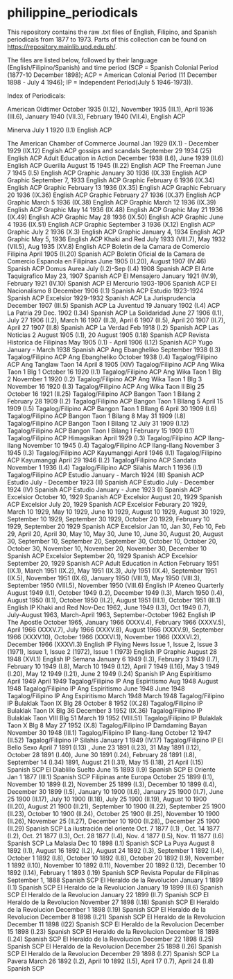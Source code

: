 # philippine_periodicals
This repository contains the raw .txt files of English, Filipino, and Spanish periodicals from 1877 to 1973. Parts of this collection can be found on 
https://repository.mainlib.upd.edu.ph/. 

The files are listed below, followed by their language (English/Filipino/Spanish) and time period (SCP = Spanish Colonial Period (1877-10 December 1898); 
ACP = American Colonial Period (11 December 1898 - July 4 1946);
IP = Independent Period(July 5 1946-1973)).

Index of Periodicals:

American Oldtimer	October 1935 (II.12), November 1935 (III.1), April 1936 (III.6), January 1940 (VII.3), February 1940 (VII.4), 	English	ACP

Minerva	July 1 1920 (I.1)	English	ACP

The American Chamber of Commerce Journal	Jan 1929 (IX.1) - December 1929 (IX.12)	English	ACP
gossips and scandals	September 29 1934 (25)	English	ACP
Adult Education in Action 	December 1938 (I.6), June 1939 (II.6)	English	ACP
Guerilla	August 15 1945 (II.22)	English	ACP
The Freeman	June 7 1945 (I.5)	English	ACP
Graphic	January 30 1936 (IX.33)	English	ACP
Graphic	September 7, 1933	English	ACP
Graphic	February 6 1936 (IX.34)	English	ACP
Graphic	February 13 1936 (IX.35)	English	ACP
Graphic	February 20 1936 (IX.36)	English	ACP
Graphic	February 27 1936 (IX.37)	English	ACP
Graphic	March 5 1936 (IX.38)	English	ACP
Graphic	March 12 1936 (IX.39)	English	ACP
Graphic	May 14 1936 (IX.48)	English	ACP
Graphic	May 21 1936 (IX.49)	English	ACP
Graphic	May 28 1936 (IX.50)	English	ACP
Graphic	June 4 1936 (IX.51)	English	ACP
Graphic	September 3 1936 (X.12)	English	ACP
Graphic	July 2 1936 (X.3)	English	ACP
Graphic	January 4, 1934	English	ACP
Graphic	May 5, 1936	English	ACP
Khaki and Red	July 1933 (VIII.7), May 1932 (VII.5), Aug 1935 (XV.8)	English	ACP
Boletin de la Camara de Comercio Filipina	April 1905 (II.20)	Spanish	ACP
Boletin Oficial de la Camara de Comercio Espanola en Filipinas	June 1905 (II.20), August 1907 (IV.46)	Spanish	ACP
Domus Aurea	July (I.2)-Sep (I.4) 1908	Spanish	ACP
El Arte Taquigrafico	May 23, 1907	Spanish	ACP
El Mensajero	January 1921 (IV.9), February 1921 (IV.10)	Spanish	ACP
El Mercurio	1903-1906	Spanish	ACP
El Nacionalismo	8 December 1906 (I.1)	Spanish	ACP
Estudio	1923-1924	Spanish	ACP
Excelsior	1929-1932	Spanish	ACP
La Jurisprudencia	December 1907 (III.5)	Spanish	ACP
La Juventud	19 January 1902 (I.4)		ACP
La Patria	29 Dec. 1902 (I.34)	Spanish	ACP
La Solidaridad	June 27 1906 (I.1), July 27 1906 (I.2), March 16 1907 (II.3), April 6 1907 (II.5), April 20 1907 (II.7), April 27 1907 (II.8)	Spanish	ACP
La Verdad	Feb 1918 (I.2)	Spanish	ACP
Las Noticias	2 August 1905 (I.1), 20 August 1905 (I.18)	Spanish	ACP
Revista Historica de Filipinas	May 1905 (I.1) - April 1906 (I.12)	Spanish	ACP
Yugo	January - March 1938	Spanish	ACP
Ang Ebangheliko 	September 1938 (I.3)	Tagalog/Filipino	ACP
Ang Ebangheliko	October 1938 (I.4)	Tagalog/Filipino	ACP
Ang Tanglaw Taon 14	April 8 1905 (XIV)	Tagalog/Filipino	ACP
Ang Wika Taon 1 Blg 1	October 16 1920 (I.1)	Tagalog/Filipino	ACP
Ang Wika Taon 1 Blg 2	November 1 1920 (I.2)	Tagalog/Filipino	ACP
Ang Wika Taon 1 Blg 3	November 16 1920 (I.3)	Tagalog/Filipino	ACP
Ang Wika Taon II Blg 25	October 16 1921 (II.25)	Tagalog/Filipino	ACP
Bangon Taon 1 Bilang 2	February 28 1909 (I.2)	Tagalog/Filipino	ACP
Bangon Taon 1 BIlang 5	April 15 1909 (I.5)	Tagalog/Filipino	ACP
Bangon Taon 1 BIlang 6	April 30 1909 (I.6)	Tagalog/Filipino	ACP
Bangon Taon 1 Bilang 8	May 31 1909 (I.8)	Tagalog/Filipino	ACP
Bangon Taon I Bilang 12	July 31 1909 (I.12)	Tagalog/Filipino	ACP
Bangon Taon I Bilang I	February 15 1909 (I.1)	Tagalog/Filipino	ACP
Himagsikan	April 1929 (I.3)	Tagalog/Filipino	ACP
Ilang-Ilang	November 10 1945 (I.4)	Tagalog/Filipino	ACP
Ilang-Ilang	November 3 1945 (I.3)	Tagalog/Filipino	ACP
Kayumanggi	April 1946 (I.1)	Tagalog/Filipino	ACP
Kayumanggi	April 29 1946 (I.2)	Tagalog/Filipino	ACP
Sandata	November 1 1936 (I.4)	Tagalog/Filipino	ACP
Silahis	March 1 1936 (I.1)	Tagalog/Filipino	ACP
Estudio	January - March 1924 (III)	Spanish	ACP
Estudio	July - December 1923 (II)	Spanish	ACP
Estudio	July - December 1924 (IV)	Spanish	ACP
Estudio	January - June 1923 (I)	Spanish	ACP
Excelsior	October 10, 1929	Spanish	ACP
Excelsior	August 20, 1929	Spanish	ACP
Excelsior	July 20, 1929	Spanish	ACP
Excelsior	Feburary 20 1929, March 10 1929, May 10 1929, June 10 1929, August 10 1929, August 30 1929, September 10 1929, September 30 1929, October 20 1929, February 10 1929, September 20 1929	Spanish	ACP
Excelsior	Jan 10, Jan 30, Feb 10, Feb 29, April 20, April 30, May 10, May 30, June 10, June 30, August 20, August 30, September 10, September 20, September 30, October 10, October 20, October 30, November 10, November 20, November 30, December 10	Spanish	ACP
Excelsior	September 20, 1929	Spanish	ACP
Excelsior 	September 20, 1929	Spanish	ACP 
Adult Education in Action 	February 1951 (IX.1), March 1951 (IX.2), May 1951 (IX.3), July 1951 (IX.4), September 1951 (IX.5), November 1951 (IX.6), January 1950 (VIII.1), May 1950 (VIII.3), September 1950 (VIII.5), November 1950 (VIII.6)	English	IP
Ateneo Quarterly	August 1949 (I.1), October 1949 (I.2), December 1949 (I.3), March 1950 (I.4), August 1950 (II.1), October 1950 (II.2), August 1951 (III.1), October 1951 (III.1)	English	IP
Khaki and Red	Nov-Dec 1962, June 1949 (I.3), Oct 1949 (I.7), July-August 1963, March-April 1963,  September-October 1962	English	IP
The Apostle	October 1965, January 1966 (XXXV.4), February 1966 (XXXV.5),  April 1966 (XXXV.7), July 1966 (XXXV.8), August 1966 (XXXV.9), September 1966 (XXXV.10), October 1966 (XXXVI.1), November 1966 (XXXVI.2), December 1966 (XXXVI.3)	English	IP
Flying News	Issue 1, Issue 2, Issue 3 (1971), Issue 1, Issue 2 (1972), Issue 1 (1973)	English	IP
Graphic	August 28 1948 (XVI.1)	English	IP
Semana	January 6 1949 (I.3), February 3 1949 (I.7), February 10 1949 (I.8), March 10 1949 (I.12), April 7 1949 (I.16), May 3 1949 (I.20), May 12 1949 (I.21), June 2 1949 (I.24) 	Spanish	IP
Ang Espiritismo April 1949	April 1949	Tagalog/Filipino	IP
Ang Espiritismo Aug 1948 	August 1948	Tagalog/Filipino	IP
Ang Espiritismo June 1948	June 1948	Tagalog/Filipino	IP
Ang Espiritismo March 1948	March 1948	Tagalog/Filipino	IP
Bulaklak Taon IX Blg 28	October 8 1952 (IX.28)	Tagalog/Filipino	IP
Bulaklak Taon IX Blg 36	December 3 1952 (IX.36)	Tagalog/Filipino	IP
Bulaklak Taon VIII Blg 51	March 19 1952 (VIII.51)	Tagalog/Filipino	IP
Bulaklak Taon X Blg 8	May 27 1952 (X.8)	Tagalog/Filipino	IP
Damdaming Bayan	November 30 1948 (III.1)	Tagalog/Filipino	IP
Ilang-Ilang	October 12 1947 (II.52)	Tagalog/Filipino	IP
Silahis	January 1 1949 (IV.17)	Tagalog/Filipino	IP
El Bello Sexo	April 7 1891 (I.13) , June 23 1891 (I.23), 31 May 1891 (I.12), October 28 1891 (I.40), June 30 1891 (I.24), February 28 1891 (I.8), September 14 (I.34) 1891, August 21 (I.31), May 15 (I.18), 21 April (I.15)	Spanish	SCP
El Diablillo Suelto	June 15 1893 (I.9)	Spanish	SCP
El Oriente	Jan 1 1877 (III.1)	Spanish	SCP
Filipinas ante Europa	October 25 1899 (I.1), November 10 1899 (I.2), November 25 1899 (I.3), December 10 1899 (I.4), December 30 1899 (I.5), January 10 1900 (II.6), January 25 1900 (II.7), June 25 1900 (II.17), July 10 1900 (II.18), July 25 1900 (II.19), August 10 1900 (II.20), August 21 1900 (II.21), September 10 1900 (II.22), September 25 1900 (II.23), October 10 1900 (II.24), October 25 1900 (II.25), November 10 1900 (II.26), November 25 (II.27), December 10 1900 (II.28),, December 25 1900 (II.29)	Spanish	SCP
La ilustración del oriente	Oct. 7  1877 (I.1) , Oct. 14 1877 (I.2), Oct. 21 1877 (I.3), Oct. 28 1877 (I.4), Nov. 4 1877 (I.5),  Nov. 11 1877 (I.6)	Spanish	SCP
La Malasia	Dec 10 1898 (I.1)	Spanish	SCP
La Puya	August 8 1892 (I.1), August 16 1892 (I.2), August 24 1892 (I.3), September 1 1892 (I.4), October 1 1892 (I.8), October 10 1892 (I.8), October 20 1892 (I.9), November 1 1892 (I.10), November 10 1892 (I.11), November 20 1892 (I.12), December 10 1892 (I.14), February 1 1893 (I.19)	Spanish	SCP
Revista Popular de Filipinas	September 1, 1888	Spanish	SCP
El Heraldo de la Revolucion	January 1 1899 (I.1)	Spanish	SCP
El Heraldo de la Revolucion	January 19 1899 (II.6)	Spanish	SCP
El Heraldo de la Revolucion	January 22 1899 (II.7)	Spanish	SCP
El Heraldo de la Revolucion	November 27 1898 (I.18)	Spanish	SCP
El Heraldo de la Revolucion	December 1 1898 (I.19)	Spanish	SCP
El Heraldo de la Revolucion	December 8 1898 (I.21)	Spanish	SCP
El Heraldo de la Revolucion	December 11 1898 (I22)	Spanish	SCP
El Heraldo de la Revolucion	December 15 1898 (I.23)	Spanish	SCP
El Heraldo de la Revolucion	December 18 1898 (I.24)	Spanish	SCP
El Heraldo de la Revolucion	December 22 1898 (I.25)	Spanish	SCP
El Heraldo de la Revolucion	December 25 1898 (I.26)	Spanish	SCP
El Heraldo de la Revolucion	December 29 1898 (I.27)	Spanish	SCP
La Pavera	March 26 1892 (I.2), April 10 1892 (I.5),  April 17 (I.7), April 24 (I.8)	Spanish	SCP 
